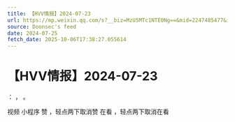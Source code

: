 ```yaml
---
title: 【HVV情报】2024-07-23
url: https://mp.weixin.qq.com/s?__biz=MzU5MTc1NTE0Ng==&mid=2247485477&idx=2&sn=668e2b6d19f51dc77e0449c38e51956a
source: Doonsec's feed
date: 2024-07-25
fetch_date: 2025-10-06T17:38:27.055614
---
```


# 【HVV情报】2024-07-23

：
，
。

视频
小程序
赞
，轻点两下取消赞
在看
，轻点两下取消在看
